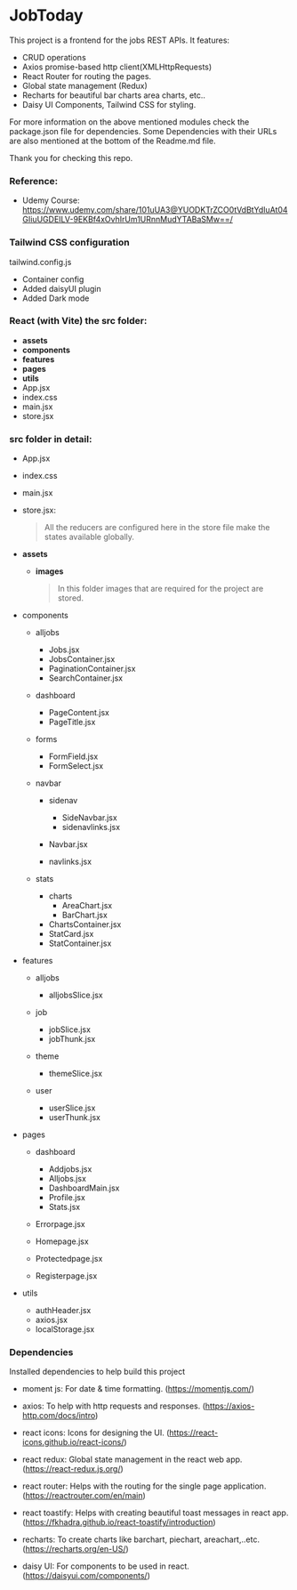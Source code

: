 # JobToday

This project is a frontend for the jobs REST APIs. It features:

- CRUD operations
- Axios promise-based http client(XMLHttpRequests)
- React Router for routing the pages.
- Global state management (Redux)
- Recharts for beautiful bar charts area charts, etc..
- Daisy UI Components, Tailwind CSS for styling.

For more information on the above mentioned modules check the package.json file for dependencies. Some Dependencies with their URLs are also mentioned at the bottom of the Readme.md file.

Thank you for checking this repo.

### Reference:

- Udemy Course: https://www.udemy.com/share/101uUA3@YUODKTrZCO0tVdBtYdIuAt04GIiuUGDEILV-9EKBf4xOvhIrUm1URnnMudYTABaSMw==/

### Tailwind CSS configuration

tailwind.config.js

- Container config
- Added daisyUI plugin
- Added Dark mode

### React (with Vite) the src folder:

- **assets**
- **components**
- **features**
- **pages**
- **utils**
- App.jsx
- index.css
- main.jsx
- store.jsx

### src folder in detail:

- App.jsx
- index.css
- main.jsx
- store.jsx:

  > All the reducers are configured here in the store file make the states available globally.

- **assets**

  - **images**
    
    > In this folder images that are required for the project are stored.
    

- components

  - alljobs

    - Jobs.jsx
    - JobsContainer.jsx
    - PaginationContainer.jsx
    - SearchContainer.jsx

  - dashboard

    - PageContent.jsx
    - PageTitle.jsx

  - forms

    - FormField.jsx
    - FormSelect.jsx

  - navbar

    - sidenav

      - SideNavbar.jsx
      - sidenavlinks.jsx

    - Navbar.jsx
    - navlinks.jsx

  - stats
    - charts
      - AreaChart.jsx
      - BarChart.jsx
    - ChartsContainer.jsx
    - StatCard.jsx
    - StatContainer.jsx

- features

  - alljobs

    - alljobsSlice.jsx

  - job

    - jobSlice.jsx
    - jobThunk.jsx

  - theme

    - themeSlice.jsx

  - user
    - userSlice.jsx
    - userThunk.jsx

- pages

  - dashboard

    - Addjobs.jsx
    - Alljobs.jsx
    - DashboardMain.jsx
    - Profile.jsx
    - Stats.jsx

  - Errorpage.jsx
  - Homepage.jsx
  - Protectedpage.jsx
  - Registerpage.jsx

- utils
  - authHeader.jsx
  - axios.jsx
  - localStorage.jsx

### Dependencies

Installed dependencies to help build this project

- moment js: For date & time formatting. (https://momentjs.com/)

- axios: To help with http requests and responses. (https://axios-http.com/docs/intro)

- react icons: Icons for designing the UI. (https://react-icons.github.io/react-icons/)

- react redux: Global state management in the react web app. (https://react-redux.js.org/)

- react router: Helps with the routing for the single page application. (https://reactrouter.com/en/main)

- react toastify: Helps with creating beautiful toast messages in react app. (https://fkhadra.github.io/react-toastify/introduction)

- recharts: To create charts like barchart, piechart, areachart,..etc. (https://recharts.org/en-US/)

- daisy UI: For components to be used in react. (https://daisyui.com/components/)
